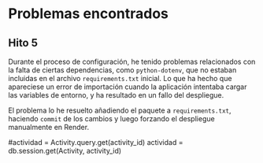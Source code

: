 # Problemas encontrados

## Hito 5
Durante el proceso de configuración, he tenido problemas relacionados con la falta de ciertas dependencias, como `python-dotenv`, que no estaban incluidas en el archivo `requirements.txt` inicial. Lo que ha hecho que apareciese un error de importación cuando la aplicación intentaba cargar las variables de entorno, y ha resultado en un fallo del despliegue. 


El problema lo he resuelto añadiendo el paquete a `requirements.txt`, haciendo `commit` de los cambios y luego forzando el despliegue manualmente en Render.

#actividad = Activity.query.get(activity_id)
actividad = db.session.get(Activity, activity_id)